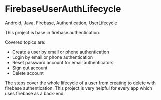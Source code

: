# FirebaseUserAuthLifecycle
Android, Java, Firebase, Authentication, UserLifecycle


This project is base in firebase authentication. 

Covered topics are:
- Create a user by email or phone authentication
- Login by email or phone authentication
- Reset password account for email authenticators
- Sign out account
- Delete account


The steps cover the whole lifecycle of a user from creating to delete with firebase authentication.
This project is very helpful for every app which uses firebase as a back-end.
